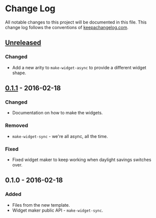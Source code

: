 # Change Log
All notable changes to this project will be documented in this file. This change log follows the conventions of [keepachangelog.com](http://keepachangelog.com/).

## [Unreleased][unreleased]
### Changed
- Add a new arity to `make-widget-async` to provide a different widget shape.

## [0.1.1] - 2016-02-18
### Changed
- Documentation on how to make the widgets.

### Removed
- `make-widget-sync` - we're all async, all the time.

### Fixed
- Fixed widget maker to keep working when daylight savings switches over.

## 0.1.0 - 2016-02-18
### Added
- Files from the new template.
- Widget maker public API - `make-widget-sync`.

[unreleased]: https://github.com/your-name/movie_recs/compare/0.1.1...HEAD
[0.1.1]: https://github.com/your-name/movie_recs/compare/0.1.0...0.1.1
